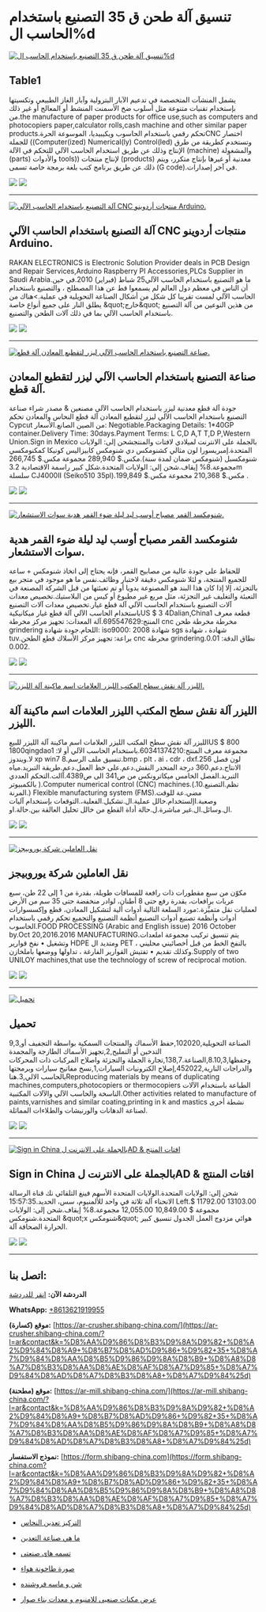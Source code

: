 # تنسيق آلة طحن ق 35 التصنيع باستخدام الحاسب ال%d

<a href="https://swt.shibang-china.com/?l=ar&img&k=%D8%AA%D9%86%D8%B3%D9%8A%D9%82+%D8%A2%D9%84%D8%A9+%D8%B7%D8%AD%D9%86+%D9%82+35+%D8%A7%D9%84%D8%AA%D8%B5%D9%86%D9%8A%D8%B9+%D8%A8%D8%A7%D8%B3%D8%AA%D8%AE%D8%AF%D8%A7%D9%85+%D8%A7%D9%84%D8%AD%D8%A7%D8%B3%D8%A8+%D8%A7%D9%84%25d" target="_blank">![تنسيق آلة طحن ق 35 التصنيع باستخدام الحاسب ال%d](http://static.shibang-china.com/all-800x300/1254.jpg)</a>

## Table1
يشمل المنشآت المتخصصة في تدعيم الآبار البترولية وآبار الغاز الطبيعي وتكسيتها بإستخدام تقنيات متنوعة مثل أسلوب ضخ الأسمنت المنشط أو المعالج أو غير ذلك من.the manufacture of paper products for office use,such as computers and photocopiers paper,calculator rolls,cash machine and other similar paper products.تحكم رقمي باستخدام الحاسوب ويكيبيديا، الموسوعة الحرةCNC اختصار للجملة ((Computer(ized) Numerical(ly) Control(led) وتستخدم كطريقة من طرق الإنتاج وذلك عن طريق استخدام الحاسب الآلي للتحكم في الآلة (machine) والمشغولة (parts) والأدوات tools)) لإنتاج منتجات (products) معدنية أو غيرها بإنتاج متكرر، ويتم ذلك عن طريق برنامج كتب بلغة برمجة خاصة تسمى (G code).في آخر إصدارات.


<a href="https://whatsapp.shibangsoft.com/WhatsApp.php" target="_blank" title="WhatsApp">![](http://static.shibang-china.com/icon/whatsapp.png)</a> <a href="https://swt.shibang-china.com/?l=ar&icon&k=%D8%AA%D9%86%D8%B3%D9%8A%D9%82+%D8%A2%D9%84%D8%A9+%D8%B7%D8%AD%D9%86+%D9%82+35+%D8%A7%D9%84%D8%AA%D8%B5%D9%86%D9%8A%D8%B9+%D8%A8%D8%A7%D8%B3%D8%AA%D8%AE%D8%AF%D8%A7%D9%85+%D8%A7%D9%84%D8%AD%D8%A7%D8%B3%D8%A8+%D8%A7%D9%84%25d" target="_blank">![](http://static.shibang-china.com/icon/chat-ar.png)</a>

---

<a href="https://swt.shibang-china.com/?l=ar&img&k=%D8%AA%D9%86%D8%B3%D9%8A%D9%82+%D8%A2%D9%84%D8%A9+%D8%B7%D8%AD%D9%86+%D9%82+35+%D8%A7%D9%84%D8%AA%D8%B5%D9%86%D9%8A%D8%B9+%D8%A8%D8%A7%D8%B3%D8%AA%D8%AE%D8%AF%D8%A7%D9%85+%D8%A7%D9%84%D8%AD%D8%A7%D8%B3%D8%A8+%D8%A7%D9%84%25d" target="_blank">![آلة التصنيع باستخدام الحاسب الآلي CNC منتجات أردوينو Arduino.](http://static.shibang-china.com/all-800x300/604.jpg)</a>

## آلة التصنيع باستخدام الحاسب الآلي CNC منتجات أردوينو Arduino.
RAKAN ELECTRONICS is Electronic Solution Provider deals in PCB Design and Repair Services,Arduino Raspberry PI Accessories,PLCs Supplier in Saudi Arabia.ما هو التصنيع باستخدام الحاسب الآلي25 شباط (فبراير) 2010.في حين أن الناس في معظم دول العالم لم يسمعوا قط عن هذا المصطلح ، والتصنيع باستخدام الحاسب الآلي لمست تقريبا كل شكل من أشكال الصناعة التحويلية في عملية.&gt;هناك من يطلق النار على جميع أنواع خاصة &amp;quot;خارج&amp;quot; من هذين النوعين من آلة التصنيع باستخدام الحاسب الآلي بما في ذلك آلات الطحن والتصنيع.


<a href="https://whatsapp.shibangsoft.com/WhatsApp.php" target="_blank" title="WhatsApp">![](http://static.shibang-china.com/icon/whatsapp.png)</a> <a href="https://swt.shibang-china.com/?l=ar&icon&k=%D8%AA%D9%86%D8%B3%D9%8A%D9%82+%D8%A2%D9%84%D8%A9+%D8%B7%D8%AD%D9%86+%D9%82+35+%D8%A7%D9%84%D8%AA%D8%B5%D9%86%D9%8A%D8%B9+%D8%A8%D8%A7%D8%B3%D8%AA%D8%AE%D8%AF%D8%A7%D9%85+%D8%A7%D9%84%D8%AD%D8%A7%D8%B3%D8%A8+%D8%A7%D9%84%25d" target="_blank">![](http://static.shibang-china.com/icon/chat-ar.png)</a>

---

<a href="https://swt.shibang-china.com/?l=ar&img&k=%D8%AA%D9%86%D8%B3%D9%8A%D9%82+%D8%A2%D9%84%D8%A9+%D8%B7%D8%AD%D9%86+%D9%82+35+%D8%A7%D9%84%D8%AA%D8%B5%D9%86%D9%8A%D8%B9+%D8%A8%D8%A7%D8%B3%D8%AA%D8%AE%D8%AF%D8%A7%D9%85+%D8%A7%D9%84%D8%AD%D8%A7%D8%B3%D8%A8+%D8%A7%D9%84%25d" target="_blank">![صناعة التصنيع باستخدام الحاسب الآلي ليزر لتقطيع المعادن آلة قطع.](http://static.shibang-china.com/all-800x300/683.jpg)</a>

## صناعة التصنيع باستخدام الحاسب الآلي ليزر لتقطيع المعادن آلة قطع.
جودة آلة قطع معدنية ليزر باستخدام الحاسب الآلي مصنعين &amp; مصدر شراء صناعة التصنيع باستخدام الحاسب الآلي ليزر لتقطيع المعادن آلة قطع النحاس والمعادن تحكم Cypcut من الصين الصانع.الأسعار: Negotiable.Packaging Details: 1*40GP container.Delivery Time: 30days.Payment Terms: L C,D A,T T,D P,Western Union.Sign in Mexico بالجملة على الانترنت لميلادي لافتات والمنتجشحن إلى: الولايات المتحدة.إمبريسورا لون مثالي كشنومكس دي شنومكس كابيزاليس كونيكا كمكنومكسي شنومكسبل (شنومكس ضمان لمدة سنة).مكس.$ 289,940 مجموعة مكس.$ 266,745 مجموعة.8% إيقاف.شحن إلى: الولايات المتحدة.شكل كبير راسمة الاقتصادية 3.2m سلسلة CJ4000II (Seiko510 35pl).مكس.$ 210,368 مجموعة مكس.$ 199,849 .


<a href="https://whatsapp.shibangsoft.com/WhatsApp.php" target="_blank" title="WhatsApp">![](http://static.shibang-china.com/icon/whatsapp.png)</a> <a href="https://swt.shibang-china.com/?l=ar&icon&k=%D8%AA%D9%86%D8%B3%D9%8A%D9%82+%D8%A2%D9%84%D8%A9+%D8%B7%D8%AD%D9%86+%D9%82+35+%D8%A7%D9%84%D8%AA%D8%B5%D9%86%D9%8A%D8%B9+%D8%A8%D8%A7%D8%B3%D8%AA%D8%AE%D8%AF%D8%A7%D9%85+%D8%A7%D9%84%D8%AD%D8%A7%D8%B3%D8%A8+%D8%A7%D9%84%25d" target="_blank">![](http://static.shibang-china.com/icon/chat-ar.png)</a>

---

<a href="https://swt.shibang-china.com/?l=ar&img&k=%D8%AA%D9%86%D8%B3%D9%8A%D9%82+%D8%A2%D9%84%D8%A9+%D8%B7%D8%AD%D9%86+%D9%82+35+%D8%A7%D9%84%D8%AA%D8%B5%D9%86%D9%8A%D8%B9+%D8%A8%D8%A7%D8%B3%D8%AA%D8%AE%D8%AF%D8%A7%D9%85+%D8%A7%D9%84%D8%AD%D8%A7%D8%B3%D8%A8+%D8%A7%D9%84%25d" target="_blank">![شنومكسد القمر مصباح أوسب ليد ليلة ضوء القمر هدية سوات الاستشعار.](http://static.shibang-china.com/all-800x300/1503.jpg)</a>

## شنومكسد القمر مصباح أوسب ليد ليلة ضوء القمر هدية سوات الاستشعار.
للحفاظ على جودة عالية من مصابيح القمر، فإنه يحتاج إلى اتخاذ شنومكس + ساعة للجميع المنتجة، و لئلا شنومكس دقيقة لاختبار وظائف.نفس ما هو موجود في متجر بيع بالتجزئة، إلا إذا كان هذا البند هو المصنوعة يدويا أو تم تعبئتها من قبل الشركة المصنعة في التعبئة والتغليف غير التجزئة، مثل مربع غير مطبوع أو كيس من البلاستيك.تخصيص معدات آلات التصنيع باستخدام الحاسب الآلي آلة قطع غيار.تخصيص معدات آلات التصنيع باستخدام الحاسب الآلي آلة قطع غيار ميكانيكيةUS $ 3 4Dalian,China1 قطعة معرف المنتج:695547629.آلة المعدات: تجهيز مركز مخرطة cnc مخرطة مخرطة طحن grindering اللحام.جودة شهادة: iso9000: 2008 شهادة sgs شهادة ، شهادة tuv.براعة: تجهيز مركز الأسلاك قطع الطحن cnc مخرطة grindering.نطاق الدقة: 0.01 0.002.


<a href="https://whatsapp.shibangsoft.com/WhatsApp.php" target="_blank" title="WhatsApp">![](http://static.shibang-china.com/icon/whatsapp.png)</a> <a href="https://swt.shibang-china.com/?l=ar&icon&k=%D8%AA%D9%86%D8%B3%D9%8A%D9%82+%D8%A2%D9%84%D8%A9+%D8%B7%D8%AD%D9%86+%D9%82+35+%D8%A7%D9%84%D8%AA%D8%B5%D9%86%D9%8A%D8%B9+%D8%A8%D8%A7%D8%B3%D8%AA%D8%AE%D8%AF%D8%A7%D9%85+%D8%A7%D9%84%D8%AD%D8%A7%D8%B3%D8%A8+%D8%A7%D9%84%25d" target="_blank">![](http://static.shibang-china.com/icon/chat-ar.png)</a>

---

<a href="https://swt.shibang-china.com/?l=ar&img&k=%D8%AA%D9%86%D8%B3%D9%8A%D9%82+%D8%A2%D9%84%D8%A9+%D8%B7%D8%AD%D9%86+%D9%82+35+%D8%A7%D9%84%D8%AA%D8%B5%D9%86%D9%8A%D8%B9+%D8%A8%D8%A7%D8%B3%D8%AA%D8%AE%D8%AF%D8%A7%D9%85+%D8%A7%D9%84%D8%AD%D8%A7%D8%B3%D8%A8+%D8%A7%D9%84%25d" target="_blank">![الليزر آلة نقش سطح المكتب الليزر العلامات اسم ماكينة آلة الليزر.](http://static.shibang-china.com/all-800x300/423.jpg)</a>

## الليزر آلة نقش سطح المكتب الليزر العلامات اسم ماكينة آلة الليزر.
الليزر آلة نقش سطح المكتب الليزر العلامات اسم ماكينة آلة الليزر للبيعUS $ 800 1800qingdao1 مجموعة معرف المنتج:60341374210.باستخدام الحاسب الآلي أو لا: لا.ويندوز xp win7 8.تنسيق ملف الرسم.bmp ، plt ، ai ، cdr ، dxf.256 لون فصل الانتاج.دعم.360 درجة المنحدر النقش.دعم.على خط العمل.دعم.طريقة التبريد.مياه التبريد.الفصل الخامس ميكاترونكس من ص341 الى ص4389.آالت.التحكم العددي بالكمبيوتر ).Computer numerical control (CNC) machines.(.10.نظم.التصنيع المرنة.) Flexible manufacturing system (FMS).مضي.عة للوقت وصعبة.اإلستخدام.خالل عملية.ال.تشكيل.الفعلية،.التوقعات بإستخدام آليات ال.وسائل.ال.غير مباشرة.ل.حالة أداة القطع من خالل تحليل العالقة بين.حالة.او.


<a href="https://whatsapp.shibangsoft.com/WhatsApp.php" target="_blank" title="WhatsApp">![](http://static.shibang-china.com/icon/whatsapp.png)</a> <a href="https://swt.shibang-china.com/?l=ar&icon&k=%D8%AA%D9%86%D8%B3%D9%8A%D9%82+%D8%A2%D9%84%D8%A9+%D8%B7%D8%AD%D9%86+%D9%82+35+%D8%A7%D9%84%D8%AA%D8%B5%D9%86%D9%8A%D8%B9+%D8%A8%D8%A7%D8%B3%D8%AA%D8%AE%D8%AF%D8%A7%D9%85+%D8%A7%D9%84%D8%AD%D8%A7%D8%B3%D8%A8+%D8%A7%D9%84%25d" target="_blank">![](http://static.shibang-china.com/icon/chat-ar.png)</a>

---

<a href="https://swt.shibang-china.com/?l=ar&img&k=%D8%AA%D9%86%D8%B3%D9%8A%D9%82+%D8%A2%D9%84%D8%A9+%D8%B7%D8%AD%D9%86+%D9%82+35+%D8%A7%D9%84%D8%AA%D8%B5%D9%86%D9%8A%D8%B9+%D8%A8%D8%A7%D8%B3%D8%AA%D8%AE%D8%AF%D8%A7%D9%85+%D8%A7%D9%84%D8%AD%D8%A7%D8%B3%D8%A8+%D8%A7%D9%84%25d" target="_blank">![نقل العاملين شركة يوروبيجز](http://static.shibang-china.com/all-800x300/647.jpg)</a>

## نقل العاملين شركة يوروبيجز
مكوّن من سبع مقطورات ذات رافعة للمسافات طويلة، بقدرة من 1 إلى 22 طن، سبع عربات برافعات، بقدرة رفع حتى 8 أطنان، لوادر منخفضة حتى 35 سم من الأرض لعمليات نقل متميِّزة.:مورد السلعة التالية أدوات ألية لتشكيل المعادن، قطع وإكسسوارات أدوات وأنظمة تصنيع أدوات التصنيع أنظمة التصنيع والتجميع تحكم رقمي باستخدام الحاسوب.FOOD PROCESSING (Arabic and English issue) 2016 October by.Oct 20,2016.2016 MANUFACTURING.يتم تنسيق تركيب مجموعة املعدات وتشغيل • نفخ قوارير HDPE ومتديد ال PET بالنفخ الخط من قبل أخصائيني محليني ، وكذلك تقديم • تفتيش القوارير الفارغة ، تداولها ووضعها باملخازن.Supply of two UNILOY machines,that use the technology of screw of reciprocal motion.


<a href="https://whatsapp.shibangsoft.com/WhatsApp.php" target="_blank" title="WhatsApp">![](http://static.shibang-china.com/icon/whatsapp.png)</a> <a href="https://swt.shibang-china.com/?l=ar&icon&k=%D8%AA%D9%86%D8%B3%D9%8A%D9%82+%D8%A2%D9%84%D8%A9+%D8%B7%D8%AD%D9%86+%D9%82+35+%D8%A7%D9%84%D8%AA%D8%B5%D9%86%D9%8A%D8%B9+%D8%A8%D8%A7%D8%B3%D8%AA%D8%AE%D8%AF%D8%A7%D9%85+%D8%A7%D9%84%D8%AD%D8%A7%D8%B3%D8%A8+%D8%A7%D9%84%25d" target="_blank">![](http://static.shibang-china.com/icon/chat-ar.png)</a>

---

<a href="https://swt.shibang-china.com/?l=ar&img&k=%D8%AA%D9%86%D8%B3%D9%8A%D9%82+%D8%A2%D9%84%D8%A9+%D8%B7%D8%AD%D9%86+%D9%82+35+%D8%A7%D9%84%D8%AA%D8%B5%D9%86%D9%8A%D8%B9+%D8%A8%D8%A7%D8%B3%D8%AA%D8%AE%D8%AF%D8%A7%D9%85+%D8%A7%D9%84%D8%AD%D8%A7%D8%B3%D8%A8+%D8%A7%D9%84%25d" target="_blank">![تحميل](http://static.shibang-china.com/all-800x300/335.jpg)</a>

## تحميل
9,3,الصناعة التحويلية,102020,حفظ الأسماك والمنتجات السمكية بواسطة التجفيف أو التدخين أو التمليح,2,تجهيز الأسماك الطازجة والمجمدة وحفظها,8.10,3,الصناعة.138,7,تجارة الجملة والتجزئة واصلاح المركبات ذات المحركات والدراجات النارية,452022,إصلاح الكترونيات السيارات,1,نسخ مفاتيح سيارات وبرمجتها بالحاسب الالي,3.هناReproducing materials by means of duplicating machines,computers,photocopiers or thermocopiers الطباعة باستخدام اﻵﻻت الناسخة والحاسب اﻵلي واﻵﻻت المكتبية.Other activities related to manufacture of paints,varnishes and similar coating,printing in k and mastics نشطة أخرى لصناعة الدهانات والورنيشات والطﻼءات المماثلة.


<a href="https://whatsapp.shibangsoft.com/WhatsApp.php" target="_blank" title="WhatsApp">![](http://static.shibang-china.com/icon/whatsapp.png)</a> <a href="https://swt.shibang-china.com/?l=ar&icon&k=%D8%AA%D9%86%D8%B3%D9%8A%D9%82+%D8%A2%D9%84%D8%A9+%D8%B7%D8%AD%D9%86+%D9%82+35+%D8%A7%D9%84%D8%AA%D8%B5%D9%86%D9%8A%D8%B9+%D8%A8%D8%A7%D8%B3%D8%AA%D8%AE%D8%AF%D8%A7%D9%85+%D8%A7%D9%84%D8%AD%D8%A7%D8%B3%D8%A8+%D8%A7%D9%84%25d" target="_blank">![](http://static.shibang-china.com/icon/chat-ar.png)</a>

---

<a href="https://swt.shibang-china.com/?l=ar&img&k=%D8%AA%D9%86%D8%B3%D9%8A%D9%82+%D8%A2%D9%84%D8%A9+%D8%B7%D8%AD%D9%86+%D9%82+35+%D8%A7%D9%84%D8%AA%D8%B5%D9%86%D9%8A%D8%B9+%D8%A8%D8%A7%D8%B3%D8%AA%D8%AE%D8%AF%D8%A7%D9%85+%D8%A7%D9%84%D8%AD%D8%A7%D8%B3%D8%A8+%D8%A7%D9%84%25d" target="_blank">![Sign in China بالجملة على الانترنت لAD &amp; افتات المنتج](http://static.shibang-china.com/all-800x300/413.jpg)</a>

## Sign in China بالجملة على الانترنت لAD &amp; افتات المنتج
شحن إلى: الولايات المتحدة.الولايات المتحدة الأسهم فينغ التلقائي نك قناة الرسالة الانحناء آلة ثلاثة في واحد للألمنيوم، سس، الحديد.15:57:35 Left.$ 11792.00 13103.00 مجموعة $ 10,849.00 12,055.00 مجموعة.8% إيقاف.شحن إلى: الولايات المتحدة.شنومكس &amp;quot;x شنومكس&amp;quot; هوائي مزدوج العمل الجدول تنسيق كبير الحرارة الصحافة آلة.

<a href="https://whatsapp.shibangsoft.com/WhatsApp.php" target="_blank" title="WhatsApp">![](http://static.shibang-china.com/icon/whatsapp.png)</a> <a href="https://swt.shibang-china.com/?l=ar&icon&k=%D8%AA%D9%86%D8%B3%D9%8A%D9%82+%D8%A2%D9%84%D8%A9+%D8%B7%D8%AD%D9%86+%D9%82+35+%D8%A7%D9%84%D8%AA%D8%B5%D9%86%D9%8A%D8%B9+%D8%A8%D8%A7%D8%B3%D8%AA%D8%AE%D8%AF%D8%A7%D9%85+%D8%A7%D9%84%D8%AD%D8%A7%D8%B3%D8%A8+%D8%A7%D9%84%25d" target="_blank">![](http://static.shibang-china.com/icon/chat-ar.png)</a>

---
## اتصل بنا:

**الدردشة الآن:** [انقر للدردشة](https://swt.shibang-china.com?l=ar&contact&k=%D8%AA%D9%86%D8%B3%D9%8A%D9%82+%D8%A2%D9%84%D8%A9+%D8%B7%D8%AD%D9%86+%D9%82+35+%D8%A7%D9%84%D8%AA%D8%B5%D9%86%D9%8A%D8%B9+%D8%A8%D8%A7%D8%B3%D8%AA%D8%AE%D8%AF%D8%A7%D9%85+%D8%A7%D9%84%D8%AD%D8%A7%D8%B3%D8%A8+%D8%A7%D9%84%25d)

**WhatsApp:**  [+8613621919955](https://whatsapp.shibangsoft.com/WhatsApp.php)

**موقع (كسارة):** [https://ar-crusher.shibang-china.com/](https://ar-crusher.shibang-china.com/?l=ar&contact&k=%D8%AA%D9%86%D8%B3%D9%8A%D9%82+%D8%A2%D9%84%D8%A9+%D8%B7%D8%AD%D9%86+%D9%82+35+%D8%A7%D9%84%D8%AA%D8%B5%D9%86%D9%8A%D8%B9+%D8%A8%D8%A7%D8%B3%D8%AA%D8%AE%D8%AF%D8%A7%D9%85+%D8%A7%D9%84%D8%AD%D8%A7%D8%B3%D8%A8+%D8%A7%D9%84%25d)

**موقع (مطحنة):** [https://ar-mill.shibang-china.com/](https://ar-mill.shibang-china.com/?l=ar&contact&k=%D8%AA%D9%86%D8%B3%D9%8A%D9%82+%D8%A2%D9%84%D8%A9+%D8%B7%D8%AD%D9%86+%D9%82+35+%D8%A7%D9%84%D8%AA%D8%B5%D9%86%D9%8A%D8%B9+%D8%A8%D8%A7%D8%B3%D8%AA%D8%AE%D8%AF%D8%A7%D9%85+%D8%A7%D9%84%D8%AD%D8%A7%D8%B3%D8%A8+%D8%A7%D9%84%25d)

**نموذج الاستفسار:** [https://form.shibang-china.com](https://form.shibang-china.com?l=ar&contact&k=%D8%AA%D9%86%D8%B3%D9%8A%D9%82+%D8%A2%D9%84%D8%A9+%D8%B7%D8%AD%D9%86+%D9%82+35+%D8%A7%D9%84%D8%AA%D8%B5%D9%86%D9%8A%D8%B9+%D8%A8%D8%A7%D8%B3%D8%AA%D8%AE%D8%AF%D8%A7%D9%85+%D8%A7%D9%84%D8%AD%D8%A7%D8%B3%D8%A8+%D8%A7%D9%84%25d)

* [التركيز تعدين النحاس](../23/%D8%A7%D9%84%D8%AA%D8%B1%D9%83%D9%8A%D8%B2%20%D8%AA%D8%B9%D8%AF%D9%8A%D9%86%20%D8%A7%D9%84%D9%86%D8%AD%D8%A7%D8%B3.md)

* [ما هي صناعة التعدين](../23/%D9%85%D8%A7%20%D9%87%D9%8A%20%D8%B5%D9%86%D8%A7%D8%B9%D8%A9%20%D8%A7%D9%84%D8%AA%D8%B9%D8%AF%D9%8A%D9%86.md)

* [تسمه های صنعتی](../22/%D8%AA%D8%B3%D9%85%D9%87%20%D9%87%D8%A7%DB%8C%20%D8%B5%D9%86%D8%B9%D8%AA%DB%8C.md)

* [صورة طاحونة هواء](../21/%D8%B5%D9%88%D8%B1%D8%A9%20%D8%B7%D8%A7%D8%AD%D9%88%D9%86%D8%A9%20%D9%87%D9%88%D8%A7%D8%A1.md)

* [شن و ماسه فروشنده](../21/%D8%B4%D9%86%20%D9%88%20%D9%85%D8%A7%D8%B3%D9%87%20%D9%81%D8%B1%D9%88%D8%B4%D9%86%D8%AF%D9%87.md)

* [عرض مكنات صنعيى للامنيوم و معدات بناء صوار](../21/%D8%B9%D8%B1%D8%B6%20%D9%85%D9%83%D9%86%D8%A7%D8%AA%20%D8%B5%D9%86%D8%B9%D9%8A%D9%89%20%D9%84%D9%84%D8%A7%D9%85%D9%86%D9%8A%D9%88%D9%85%20%D9%88%20%D9%85%D8%B9%D8%AF%D8%A7%D8%AA%20%D8%A8%D9%86%D8%A7%D8%A1%20%D8%B5%D9%88%D8%A7%D8%B1.md)